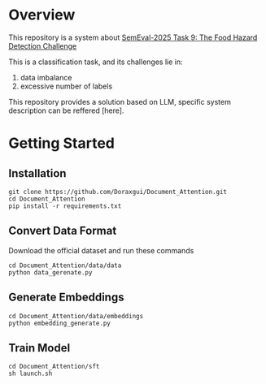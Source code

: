 # Overview
This repository is a system about [SemEval-2025 Task 9: The Food Hazard Detection Challenge](https://food-hazard-detection-semeval-2025.github.io/)

This is a classification task, and its challenges lie in: 
  1) data imbalance
  2) excessive number of labels
     
This repository provides a solution based on LLM, specific system description can be reffered [here].

# Getting Started
## Installation
```
git clone https://github.com/Doraxgui/Document_Attention.git
cd Document_Attention
pip install -r requirements.txt
```
## Convert Data Format
Download the official dataset and run these commands
```
cd Document_Attention/data/data
python data_gerenate.py
```
## Generate Embeddings
```
cd Document_Attention/data/embeddings
python embedding_generate.py
```
##  Train Model
```
cd Document_Attention/sft
sh launch.sh
```
